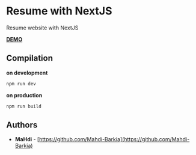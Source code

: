 # Resume with NextJS

Resume website with NextJS

[**DEMO**](https://mahdi-barkia-resume.netlify.app)

## Compilation
**on development**
```bash
npm run dev
```
**on production**
```bash
npm run build
```

## Authors

* **MaHdi** -  [https://github.com/Mahdi-Barkia](https://github.com/Mahdi-Barkia)
